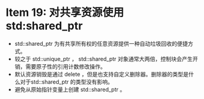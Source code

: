 # Item 19: 对共享资源使用std:shared_ptr

- std::shared_ptr 为有共享所有权的任意资源提供⼀种⾃动垃圾回收的便捷⽅式。
- 较之于 std::unique_ptr ， std::shared_ptr 对象通常⼤两倍，控制块会产⽣开销，需要原⼦性的引⽤计数修改操作。
- 默认资源销毁是通过 delete ，但是也⽀持⾃定义删除器。删除器的类型是什么对于std::shared_ptr 的类型没有影响。
- 避免从原始指针变量上创建 std::shared_ptr 。
